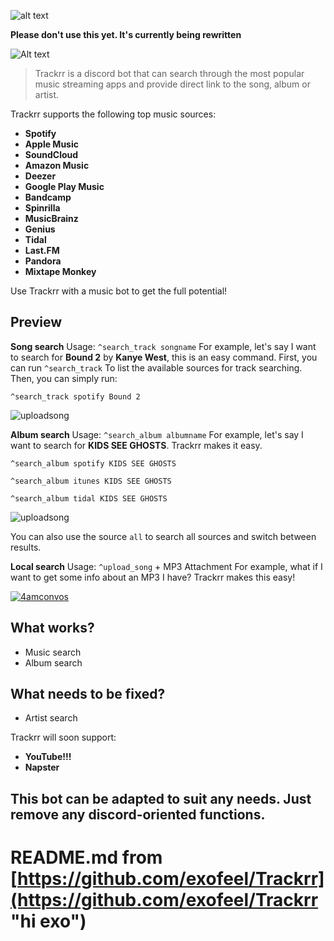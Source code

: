 ![alt text][logo]


**Please don't use this yet. It's currently being rewritten**

[logo]: https://media.discordapp.net/attachments/451356934579421184/454714142977163276/Group.png "Introducing Trackrr"
![Alt text](https://media.discordapp.net/attachments/454821463715872779/454823250585714699/Artboard.png?width=1080&height=80)
> Trackrr is a discord bot that can search through the most popular music streaming apps and provide direct link to the song, album or artist.

Trackrr supports the following top music sources:
* **Spotify**
* **Apple Music**
* **SoundCloud**
* **Amazon Music**
* **Deezer**
* **Google Play Music**
* **Bandcamp**
* **Spinrilla**
* **MusicBrainz**
* **Genius**
* **Tidal**
* **Last.FM**
* **Pandora**
* **Mixtape Monkey**

Use Trackrr with a music bot to get the full potential!

## Preview

**Song search**
Usage: ```^search_track songname```
For example, let's say I want to search for **Bound 2** by **Kanye West**, this is an easy command. First, you can run ```^search_track``` To list the available sources for track searching. Then, you can simply run:

```^search_track spotify Bound 2```

![uploadsong](https://i.gyazo.com/f25294332e413fc87bf7b09ac7147a3e.png)

**Album search**
Usage: ```^search_album albumname```
For example, let's say I want to search for **KIDS SEE GHOSTS**. Trackrr makes it easy.

```^search_album spotify KIDS SEE GHOSTS```

```^search_album itunes KIDS SEE GHOSTS```

```^search_album tidal KIDS SEE GHOSTS```

![uploadsong](https://i.gyazo.com/51c92fcb0ec977cb3d8add7c5d783bb8.png)

You can also use the source ```all``` to search all sources and switch between results.

**Local search**
Usage: ```^upload_song``` + MP3 Attachment
For example, what if I want to get some info about an MP3 I have? Trackrr makes this easy!

[![4amconvos](https://i.gyazo.com/b4ac173c04bb1b47978cc9eac683b090.png)](https://soundcloud.com/4amconvos)

## What works?
- Music search
- Album search

## What needs to be fixed?
- Artist search

Trackrr will soon support:
* **YouTube!!!**
* **Napster**

## This bot can be adapted to suit any needs. Just remove any discord-oriented functions.
# README.md from [https://github.com/exofeel/Trackrr](https://github.com/exofeel/Trackrr "hi exo")

